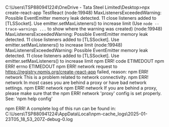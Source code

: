 
C:\Users\TSP880941224\OneDrive - Tata Steel Limited\Desktop>npx create-react-app TestReact
(node:19948) MaxListenersExceededWarning: Possible EventEmitter memory leak detected. 11 close listeners added to [TLSSocket]. Use emitter.setMaxListeners() to increase limit
(Use `node --trace-warnings ...` to show where the warning was created)
(node:19948) MaxListenersExceededWarning: Possible EventEmitter memory leak detected. 11 close listeners added to [TLSSocket]. Use emitter.setMaxListeners() to increase limit
(node:19948) MaxListenersExceededWarning: Possible EventEmitter memory leak detected. 11 close listeners added to [TLSSocket]. Use emitter.setMaxListeners() to increase limit
npm ERR! code ETIMEDOUT
npm ERR! errno ETIMEDOUT
npm ERR! network request to https://registry.npmjs.org/create-react-app failed, reason: 
npm ERR! network This is a problem related to network connectivity.
npm ERR! network In most cases you are behind a proxy or have bad network settings.
npm ERR! network 
npm ERR! network If you are behind a proxy, please make sure that the
npm ERR! network 'proxy' config is set properly.  See: 'npm help config'

npm ERR! A complete log of this run can be found in: C:\Users\TSP880941224\AppData\Local\npm-cache\_logs\2025-01-23T05_18_53_207Z-debug-0.log
